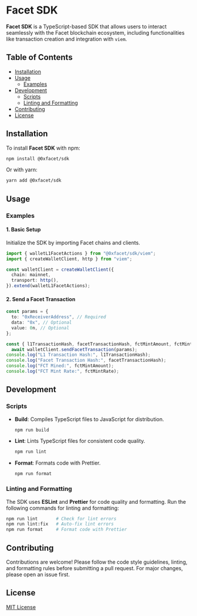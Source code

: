 # Facet SDK

**Facet SDK** is a TypeScript-based SDK that allows users to interact seamlessly with the Facet blockchain ecosystem, including functionalities like transaction creation and integration with `viem`.

## Table of Contents

- [Installation](#installation)
- [Usage](#usage)
  - [Examples](#examples)
- [Development](#development)
  - [Scripts](#scripts)
  - [Linting and Formatting](#linting-and-formatting)
- [Contributing](#contributing)
- [License](#license)

## Installation

To install **Facet SDK** with npm:

```bash
npm install @0xfacet/sdk
```

Or with yarn:

```bash
yarn add @0xfacet/sdk
```

## Usage

### Examples

#### 1. Basic Setup

Initialize the SDK by importing Facet chains and clients.

```typescript
import { walletL1FacetActions } from "@0xfacet/sdk/viem";
import { createWalletClient, http } from "viem";

const walletClient = createWalletClient({
  chain: mainnet,
  transport: http(),
}).extend(walletL1FacetActions);
```

#### 2. Send a Facet Transaction

```typescript
const params = {
  to: "0xReceiverAddress", // Required
  data: "0x", // Optional
  value: 0n, // Optional
};

const { l1TransactionHash, facetTransactionHash, fctMintAmount, fctMintRate } =
  await walletClient.sendFacetTransaction(params);
console.log("L1 Transaction Hash:", l1TransactionHash);
console.log("Facet Transaction Hash:", facetTransactionHash);
console.log("FCT Mined:", fctMintAmount);
console.log("FCT Mint Rate:", fctMintRate);
```

## Development

### Scripts

- **Build**: Compiles TypeScript files to JavaScript for distribution.

  ```bash
  npm run build
  ```

- **Lint**: Lints TypeScript files for consistent code quality.

  ```bash
  npm run lint
  ```

- **Format**: Formats code with Prettier.

  ```bash
  npm run format
  ```

### Linting and Formatting

The SDK uses **ESLint** and **Prettier** for code quality and formatting. Run the following commands for linting and formatting:

```bash
npm run lint       # Check for lint errors
npm run lint:fix   # Auto-fix lint errors
npm run format     # Format code with Prettier
```

## Contributing

Contributions are welcome! Please follow the code style guidelines, linting, and formatting rules before submitting a pull request. For major changes, please open an issue first.

## License

[MIT License](LICENSE)
